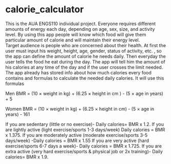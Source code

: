 # calorie_calculator
This is the AUA ENGS110 individual project. 
Everyone requires different amounts of energy each day, depending on age, sex, size, and activity level. By using this app people will know which food will give them particular amount of calorie and will maintain their energy level.  
Target audience is people who are concerned about their health. 
At first the user must input his weight, height, age, gender, status of activity, etc. , so the app can define the amount of calorie he needs daily. Then everyday the user tells the food he eat during the day. The app will tell him the amount of his calories at any time of the day and if the user crosses the limit needed. 
The app already has stored info about how much calories every food contains and formulas to calculate the needed daily calories. It will use this formulas

Men 
BMR = (10 × weight in kg) + (6.25 × height in cm ) - (5 × age in years) + 5 

Women 
BMR = (10 × weight in kg) + (6.25 × height in cm) - (5 × age in years) - 161 

 
If you are sedentary (little or no exercise)- Daily calories= BMR x 1.2. 
If you are lightly active (light exercise/sports 1-3 days/week) Daily calories = BMR x 1.375. 
If you are moderately active (moderate exercise/sports 3-5 days/week) -Daily calories = BMR x 1.55
If you are very active (hard exercise/sports 6-7 days a week)- Daily calories = BMR x 1.725. 
If you are extra active (very hard exercise/sports & physical job or 2x training)- Daily calories= BMR x 1.9. 
